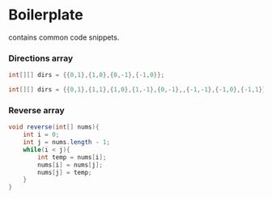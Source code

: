 # Boilerplate
contains common code snippets. 

### Directions array
```java
int[][] dirs = {{0,1},{1,0},{0,-1},{-1,0}};

int[][] dirs = {{0,1},{1,1},{1,0},{1,-1},{0,-1},,{-1,-1},{-1,0},{-1,1}};
```
### Reverse array
```java
void reverse(int[] nums){
    int i = 0;
    int j = nums.length - 1;
    while(i < j){
        int temp = nums[i];
        nums[i] = nums[j];
        nums[j] = temp;
    }
}
```

